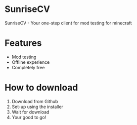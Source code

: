 # SunriseCV
SunriseCV - Your one-step client for mod testing for minecraft

# Features
- Mod testing
- Offline experience
- Completely free

# How to download
1. Download from Github
2. Set-up using the installer
3. Wait for download
4. Your good to go!
